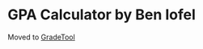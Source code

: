 GPA Calculator by Ben Iofel
===========================
Moved to [GradeTool](https://github.com/benwaffle/gradetool)
